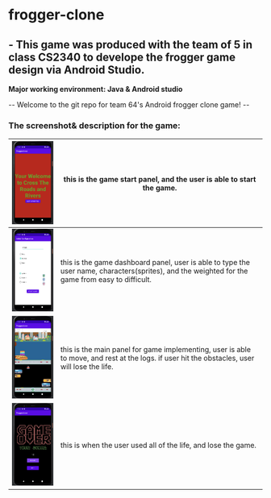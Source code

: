 # frogger-clone
## - This game was produced with the team of 5 in class CS2340 to develope the frogger game design via Android Studio.

**Major working environment: Java & Android studio**

-- Welcome to the git repo for team 64's Android frogger clone game! --

### The screenshot& description for the game:

| <img src="gameStart.png" alt="gamestart" style="zoom:50%;" /> |  this is the game start panel, and the user is able to start the game.    |
| ------------------------------------------------------------ | ---- |
| <img src="dashboard.png" alt="dashboard" style="zoom:50%;" />                                                             | this is the game dashboard panel, user is able to type the user name, characters(sprites), and the weighted for the game from easy to difficult.     |
| <img src="main.png" alt="main" style="zoom:50%;" />                                                             |this is the main panel for game implementing, user is able to move, and rest at the logs. if user hit the obstacles, user will lose the life.      |
| <img src="gameLose.png" alt="gameLose" style="zoom:50%;" />                                                              |this is when the user used all of the life, and lose the game.      |

